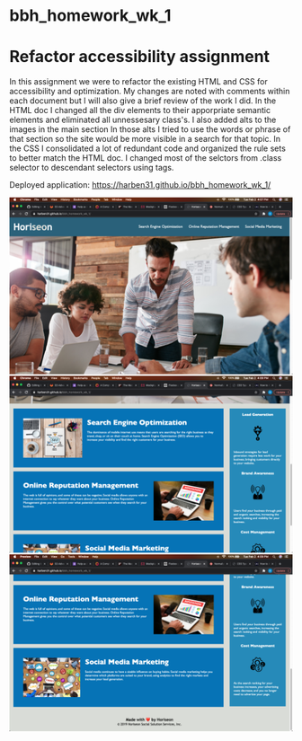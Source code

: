 # bbh_homework_wk_1
# Refactor accessibility assignment

In this assignment we were to refactor the existing HTML and CSS for accessibility and optimization. My changes are noted with comments within each document but I will also give a brief review of the work I did. In the HTML doc I changed all the div elements to their apporpriate semantic elements and eliminated all unnessesary class's. I also added alts to the images in the main section In those alts I tried to use the words or phrase of that section so the site would be more visible in a search for that topic. In the CSS I consolidated a lot of redundant code and organized the rule sets to better match the HTML doc. I changed most of the selctors from .class selector to descendant selectors using tags.

Deployed application: https://harben31.github.io/bbh_homework_wk_1/

![screen shots](./assets/images/screenshot_1.png)
![screen shots](./assets/images/screenshot_2.png)
![screen shots](./assets/images/screenshot_3.png)
